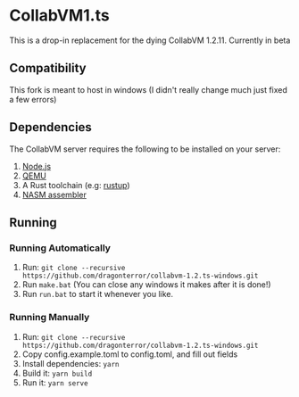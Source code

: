 # CollabVM1.ts
This is a drop-in replacement for the dying CollabVM 1.2.11. Currently in beta

## Compatibility

This fork is meant to host in windows (I didn't really change much just fixed a few errors)

## Dependencies

The CollabVM server requires the following to be installed on your server:

1. [Node.js](https://nodejs.org/en/download)
2. [QEMU](https://www.qemu.org/download/#windows)
3. A Rust toolchain (e.g: [rustup](https://rustup.rs))
4. [NASM assembler](https://www.nasm.us/)

## Running
### Running Automatically
1. Run: `git clone --recursive https://github.com/dragonterror/collabvm-1.2.ts-windows.git`
2. Run `make.bat` (You can close any windows it makes after it is done!)
3. Run `run.bat` to start it whenever you like.

### Running Manually
1. Run: `git clone --recursive https://github.com/dragonterror/collabvm-1.2.ts-windows.git`
2. Copy config.example.toml to config.toml, and fill out fields
3. Install dependencies: `yarn`
4. Build it: `yarn build`
5. Run it: `yarn serve`
